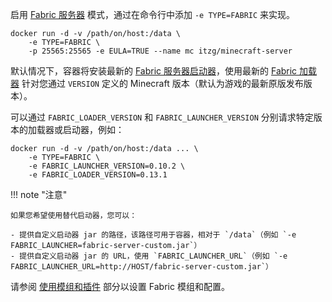 启用 [Fabric 服务器](https://fabricmc.net/) 模式，通过在命令行中添加 `-e TYPE=FABRIC` 来实现。

```
docker run -d -v /path/on/host:/data \
    -e TYPE=FABRIC \
    -p 25565:25565 -e EULA=TRUE --name mc itzg/minecraft-server
```

默认情况下，容器将安装最新的 [Fabric 服务器启动器](https://fabricmc.net/use/server/)，使用最新的 [Fabric 加载器](https://fabricmc.net/wiki/documentation:fabric_loader) 针对您通过 `VERSION` 定义的 Minecraft 版本（默认为游戏的最新原版发布版本）。

可以通过 `FABRIC_LOADER_VERSION` 和 `FABRIC_LAUNCHER_VERSION` 分别请求特定版本的加载器或启动器，例如：

```
docker run -d -v /path/on/host:/data ... \
    -e TYPE=FABRIC \
    -e FABRIC_LAUNCHER_VERSION=0.10.2 \
    -e FABRIC_LOADER_VERSION=0.13.1
```

!!! note "注意"

    如果您希望使用替代启动器，您可以：

    - 提供自定义启动器 jar 的路径，该路径可用于容器，相对于 `/data`（例如 `-e FABRIC_LAUNCHER=fabric-server-custom.jar`）
    - 提供自定义启动器 jar 的 URL，使用 `FABRIC_LAUNCHER_URL`（例如 `-e FABRIC_LAUNCHER_URL=http://HOST/fabric-server-custom.jar`）

请参阅 [使用模组和插件](../../mods-and-plugins/index.md) 部分以设置 Fabric 模组和配置。